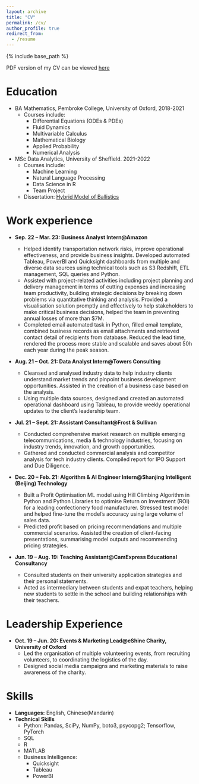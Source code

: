 ```yaml
---
layout: archive
title: "CV"
permalink: /cv/
author_profile: true
redirect_from:
  - /resume
---
```


{% include base_path %}

PDF version of my CV can be viewed [here](http://haolinwang2001.github.io/files/HaolinWangCV.pdf "CV")

Education
======
* BA Mathematics, Pembroke College, University of Oxford, 2018-2021
  * Courses include: 
    * Differential Equations (ODEs & PDEs)
    * Fluid Dynamics
    * Multivariable Calculus
    * Mathematical Biology
    * Applied Probability
    * Numerical Analysis
* MSc Data Analytics, University of Sheffield. 2021-2022
  * Courses include: 
    * Machine Learning
    * Natural Language Processing
    * Data Science in R
    * Team Project
  * Dissertation: [Hybrid Model of Ballistics](http://haolinwang2001.github.io/files/HybridModelOfBallistics.pdf "dissertation")

Work experience
======
* **Sep. 22 – Mar. 23: Business Analyst Intern@Amazon**
  * Helped identify transportation network risks, improve operational effectiveness, and provide business insights. Developed automated Tableau, PowerBI and Quicksight dashboards from multiple and diverse data sources using technical tools such as S3 Redshift, ETL management, SQL queries and Python. 
  * Assisted with project-related activities including project planning and delivery management in terms of cutting expenses and increasing team productivity, building strategic decisions by breaking down problems via quantitative thinking and analysis. Provided a visualisation solution promptly and effectively to help stakeholders to make critical business decisions, helped the team in preventing annual losses of more than $7M. 
  * Completed email automated task in Python, filled email template, combined business records as email attachments and retrieved contact detail of recipients from database. Reduced the lead time, rendered the process more stable and scalable and saves about 50h each year during the peak season.

* **Aug. 21 – Oct. 21: Data Analyst Intern@Towers Consulting**
  * Cleansed and analysed industry data to help industry clients understand market trends and pinpoint business development opportunities. Assisted in the creation of a business case based on the analysis. 
  * Using multiple data sources, designed and created an automated operational dashboard using Tableau, to provide weekly operational updates to the client’s leadership team.
  
* **Jul. 21 – Sept. 21: Assistant Consultant@Frost & Sullivan**
  * Conducted comprehensive market research on multiple emerging telecommunications, media & technology industries, focusing on industry trends, innovation, and growth opportunities.
  * Gathered and conducted commercial analysis and competitor analysis for tech industry clients. Compiled report for IPO Support and Due Diligence.
  
* **Dec. 20 – Feb. 21: Algorithm & AI Engineer Intern@Shanjing Intelligent (Beijing) Technology**  
  * Built a Profit Optimisation ML model using Hill Climbing Algorithm in Python and Python Libraries to optimise Return on Investment (ROI) for a leading confectionery food manufacturer. Stressed test model and helped fine-tune the model’s  accuracy using large volume of sales data.
  * Predicted profit based on pricing recommendations and multiple commercial scenarios. Assisted the creation of client-facing presentations, summarising model outputs and recommending pricing strategies.

* **Jun. 19 – Aug. 19: Teaching Assistant@CamExpress Educational Consultancy**
  * Consulted students on their university application strategies and their personal statements.
  * Acted as intermediary between students and expat teachers, helping new students to settle in the school and building relationships with their teachers.

Leadership Experience
=====

* **Oct. 19 – Jun. 20: Events & Marketing Lead@eShine Charity, University of Oxford**
  * Led the organisation of multiple volunteering events, from recruiting volunteers, to coordinating the logistics of the day.
  * Designed social media campaigns and marketing materials to raise awareness of the charity.



Skills
======
* **Languages:** English, Chinese(Mandarin)
* **Technical Skills**
  * Python: Pandas, SciPy, NumPy, boto3, psycopg2; Tensorflow, PyTorch
  * SQL
  * R
  * MATLAB
  * Business Intelligence:
    * Quicksight
    * Tableau
    * PowerBI


